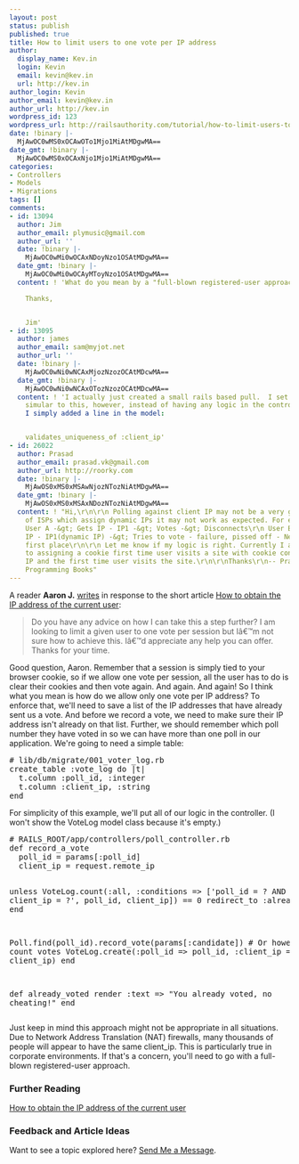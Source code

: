 ```yaml
---
layout: post
status: publish
published: true
title: How to limit users to one vote per IP address
author:
  display_name: Kev.in
  login: Kevin
  email: kevin@kev.in
  url: http://kev.in
author_login: Kevin
author_email: kevin@kev.in
author_url: http://kev.in
wordpress_id: 123
wordpress_url: http://railsauthority.com/tutorial/how-to-limit-users-to-one-vote-per-ip-address
date: !binary |-
  MjAwOC0wMS0xOCAwOTo1Mjo1MiAtMDgwMA==
date_gmt: !binary |-
  MjAwOC0wMS0xOCAxNjo1Mjo1MiAtMDgwMA==
categories:
- Controllers
- Models
- Migrations
tags: []
comments:
- id: 13094
  author: Jim
  author_email: plymusic@gmail.com
  author_url: ''
  date: !binary |-
    MjAwOC0wMi0wOCAxNDoyNzo1OSAtMDgwMA==
  date_gmt: !binary |-
    MjAwOC0wMi0wOCAyMToyNzo1OSAtMDgwMA==
  content: ! 'What do you mean by a "full-blown registered-user approach"?

    Thanks,


    Jim'
- id: 13095
  author: james
  author_email: sam@myjot.net
  author_url: ''
  date: !binary |-
    MjAwOC0wNi0wNCAxMjozNzozOCAtMDcwMA==
  date_gmt: !binary |-
    MjAwOC0wNi0wNCAxOTozNzozOCAtMDcwMA==
  content: ! 'I actually just created a small rails based pull.  I set it up quite
    simular to this, however, instead of having any logic in the controller to check
    I simply added a line in the model:


    validates_uniqueness_of :client_ip'
- id: 26022
  author: Prasad
  author_email: prasad.vk@gmail.com
  author_url: http://roorky.com
  date: !binary |-
    MjAwOS0xMS0xMSAwNjozNTozNiAtMDgwMA==
  date_gmt: !binary |-
    MjAwOS0xMS0xMSAxNDozNTozNiAtMDgwMA==
  content: ! "Hi,\r\n\r\n Polling against client IP may not be a very good idea. Incase
    of ISPs which assign dynamic IPs it may not work as expected. For ex.,\r\n\r\n
    User A -&gt; Gets IP - IP1 -&gt; Votes -&gt; Disconnects\r\n User B -&gt; Gets
    IP - IP1(dynamic IP) -&gt; Tries to vote - failure, pissed off - Never voted in
    first place\r\n\r\n Let me know if my logic is right. Currently I am resorting
    to assigning a cookie first time user visits a site with cookie contents being
    IP and the first time user visits the site.\r\n\r\nThanks\r\n-- Prasad\r\nhttp://roorky.com\r\nInteractive
    Programming Books"
---
```

<p>A reader <strong>Aaron J.</strong> <a href="/2007/08/26/how-to-obtain-the-ip-address-of-the-current-user.html#comment-6">writes</a> in response to the short article <a href="/2007/08/26/how-to-obtain-the-ip-address-of-the-current-user.html">How to obtain the IP address of the current user</a>:</p>
<blockquote><p>Do you have any advice on how I can take this a step further? I am looking to limit a given user to one vote per session but Iâ€™m not sure how to achieve this. Iâ€™d appreciate any help you can offer. Thanks for your time.</p></blockquote>
<p>Good question, Aaron. Remember that a session is simply tied to your browser cookie, so if we allow one vote per session, all the user has to do is clear their cookies and then vote again. And again. And again! So I think what you mean is how do we allow only one vote per IP address? To enforce that, we'll need to save a list of the IP addresses that have already sent us a vote. And before we record a vote, we need to make sure their IP address isn't already on that list. Further, we should remember which poll number they have voted in so we can have more than one poll in our application. We're going to need a simple table:</p>
<pre name="code" class="ruby:nocontrols:nogutter"># lib/db/migrate/001_voter_log.rb
create_table :vote_log do |t|
  t.column :poll_id, :integer
  t.column :client_ip, :string
end
</pre>
<p>For simplicity of this example, we'll put all of our logic in the controller. (I won't show the VoteLog model class because it's empty.)</p>
<pre name="code" class="ruby:nocontrols:nogutter">
# RAILS_ROOT/app/controllers/poll_controller.rb
def record_a_vote
  poll_id = params[:poll_id]
  client_ip = request.remote_ip

  unless VoteLog.count(:all, :conditions => ['poll_id = ? AND client_ip = ?', poll_id, client_ip]) == 0
    redirect_to :already_voted
  end

  Poll.find(poll_id).record_vote(params[:candidate]) # Or however you count votes
  VoteLog.create(:poll_id => poll_id, :client_ip => client_ip)
end

def already_voted
  render :text => "You already voted, no cheating!"
end
</pre>
<p>Just keep in mind this approach might not be appropriate in all situations. Due to Network Address Translation (NAT) firewalls, many thousands of people will appear to have the same client_ip. This is particularly true in corporate environments. If that's a concern, you'll need to go with a full-blown registered-user approach.</p>
<h3>Further Reading</h3>
<p><a href="/tutorial/how-to-obtain-the-ip-address-of-the-current-user">How to obtain the IP address of the current user</a></p>
<h3>Feedback and Article Ideas</h3>
<p>Want to see a topic explored here? <a href="/contact">Send Me a Message</a>.</p>

